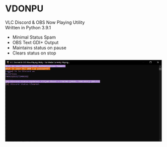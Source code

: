 # VDONPU
 VLC Discord & OBS Now Playing Utility  
 Written in Python 3.9.1  
 
 * Minimal Status Spam
 * OBS Text GDI+ Output
 * Maintains status on pause
 * Clears status on stop    
 
 
 ![screenshot.png](screenshot.png)
